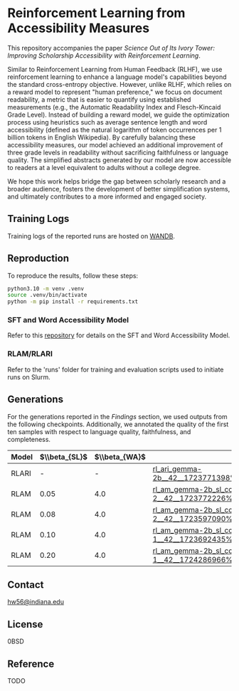 # Reinforcement Learning from Accessibility Measures


This repository accompanies the paper *Science Out of Its Ivory Tower: Improving Scholarship Accessibility with 
Reinforcement Learning*.

Similar to Reinforcement Learning from Human Feedback (RLHF), we use reinforcement learning to enhance a 
language model's capabilities beyond the standard cross-entropy objective. 
However, unlike RLHF, which relies on a reward model to represent "human preference," we focus on document readability, 
a metric that is easier to quantify using established measurements (e.g., the Automatic Readability Index and 
Flesch-Kincaid Grade Level).
Instead of building a reward model, we guide the optimization process using heuristics such as average sentence length 
and word accessibility (defined as the natural logarithm of token occurrences per 1 billion tokens in English 
Wikipedia).
By carefully balancing these accessibility measures, our model achieved an additional improvement of three grade levels 
in readability without sacrificing faithfulness or language quality. 
The simplified abstracts generated by our model are now accessible to readers at a level equivalent to adults without a 
college degree.

We hope this work helps bridge the gap between scholarly research and a broader audience, fosters the development of 
better simplification systems, and ultimately contributes to a more informed and engaged society.


## Training Logs

Training logs of the reported runs are hosted on [WANDB](https://wandb.ai/hainingwang/Reinforcement_Learning_from_Accessibility_Measures).

## Reproduction

To reproduce the results, follow these steps:

```bash
python3.10 -m venv .venv
source .venv/bin/activate
python -m pip install -r requirements.txt
```

### SFT and Word Accessibility Model

Refer to this [repository](https://github.com/Wang-Haining/scholarly_abstract_simplification) for details on the SFT 
and Word Accessibility Model.

### RLAM/RLARI

Refer to the 'runs' folder for training and evaluation scripts used to initiate runs on Slurm.

## Generations

For the generations reported in the *Findings* section, we used outputs from the following checkpoints.
Additionally, we annotated the quality of the first ten samples with respect to language quality, faithfulness, and 
completeness.

| Model | $\\beta_{SL}$ | $\\beta_{WA}$ | URL                                                                                                                                                                                                                        |
| ----- |---------------|---------------|----------------------------------------------------------------------------------------------------------------------------------------------------------------------------------------------------------------------------|
| RLARI | \-            | \-            | [rl_ari_gemma-2b__42__1723771398%7Cstep_400_ari_12.18.csv](https://github.com/Wang-Haining/RLAM/blob/main/eval_results_temp_0.01/ckpts%7Crl_ari_gemma-2b__42__1723771398%7Cstep_400_ari_12.18.csv)                                                                                 |
| RLAM  | 0.05          | 4.0           | [rl_am_gemma-2b_sl_coef5e-2__42__1723772226%7Cstep_1550_ari_13.4.csv](https://github.com/Wang-Haining/RLAM/blob/main/eval_results_temp_0.01/ckpts%7Crl_am_gemma-2b_sl_coef5e-2__42__1723772226%7Cstep_1550_ari_13.4.csv)   |
| RLAM  | 0.08          | 4.0           | [rl_am_gemma-2b_sl_coef8e-2__42__1723597090%7Cstep_1250_ari_13.64.csv](https://github.com/Wang-Haining/RLAM/blob/main/eval_results_temp_0.01/ckpts%7Crl_am_gemma-2b_sl_coef8e-2__42__1723597090%7Cstep_1250_ari_13.64.csv) |
| RLAM  | 0.10          | 4.0           | [rl_am_gemma-2b_sl_coef1e-1__42__1723692435%7Cstep_1350_ari_13.28.csv](https://github.com/Wang-Haining/RLAM/blob/main/eval_results_temp_0.01/ckpts%7Crl_am_gemma-2b_sl_coef1e-1__42__1723692435%7Cstep_1350_ari_13.28.csv) |
| RLAM  | 0.20          | 4.0           | [rl_am_gemma-2b_sl_coef2e-1__42__1724286966%7Cstep_1700_ari_12.17.csv](https://github.com/Wang-Haining/RLAM/blob/main/eval_results_temp_0.01/ckpts%7Crl_am_gemma-2b_sl_coef2e-1__42__1724286966%7Cstep_1700_ari_12.17.csv) |


## Contact
hw56@indiana.edu

## License
0BSD

## Reference
TODO
